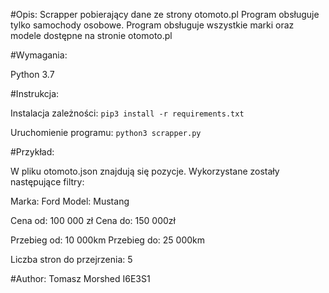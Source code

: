 #Opis:
Scrapper pobierający dane ze strony otomoto.pl
Program obsługuje tylko samochody osobowe.
Program obsługuje wszystkie marki oraz modele dostępne na stronie otomoto.pl


#Wymagania:

Python 3.7


#Instrukcja:

Instalacja zależności:
``
pip3 install -r requirements.txt
``

Uruchomienie programu:
``
python3 scrapper.py 
``


#Przykład:

W pliku otomoto.json znajdują się pozycje. Wykorzystane zostały następujące filtry:

Marka: Ford 
Model: Mustang

Cena od: 100 000 zł 
Cena do: 150 000zł

Przebieg od: 10 000km 
Przebieg do: 25 000km

Liczba stron do przejrzenia: 5


#Author:
Tomasz Morshed
I6E3S1